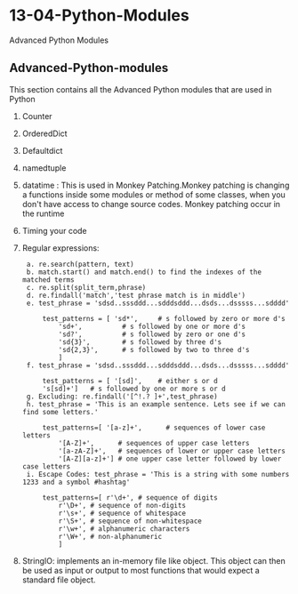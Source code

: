 # 13-04-Python-Modules
Advanced Python Modules

## Advanced-Python-modules


This section contains all the Advanced Python modules that are used in Python

1. Counter
2. OrderedDict
3. Defaultdict
4. namedtuple
5. datatime : This is used in Monkey Patching.Monkey patching is changing a functions inside some modules or method of some classes, when you don't have access to change source codes. Monkey patching occur in the runtime
6. Timing your code
7. Regular expressions:
                
        a. re.search(pattern, text)
        b. match.start() and match.end() to find the indexes of the matched terms
        c. re.split(split_term,phrase)
        d. re.findall('match','test phrase match is in middle')
        e. test_phrase = 'sdsd..sssddd...sdddsddd...dsds...dsssss...sdddd'

            test_patterns = [ 'sd*',     # s followed by zero or more d's
                'sd+',          # s followed by one or more d's
                'sd?',          # s followed by zero or one d's
                'sd{3}',        # s followed by three d's
                'sd{2,3}',      # s followed by two to three d's
                ]
        f. test_phrase = 'sdsd..sssddd...sdddsddd...dsds...dsssss...sdddd'

            test_patterns = [ '[sd]',    # either s or d
            's[sd]+']   # s followed by one or more s or d
        g. Excluding: re.findall('[^!.? ]+',test_phrase)
        h. test_phrase = 'This is an example sentence. Lets see if we can find some letters.'

            test_patterns=[ '[a-z]+',      # sequences of lower case letters
                '[A-Z]+',      # sequences of upper case letters
                '[a-zA-Z]+',   # sequences of lower or upper case letters
                '[A-Z][a-z]+'] # one upper case letter followed by lower case letters
        i. Escape Codes: test_phrase = 'This is a string with some numbers 1233 and a symbol #hashtag'

            test_patterns=[ r'\d+', # sequence of digits
                r'\D+', # sequence of non-digits
                r'\s+', # sequence of whitespace
                r'\S+', # sequence of non-whitespace
                r'\w+', # alphanumeric characters
                r'\W+', # non-alphanumeric
                ]
                
  8. StringIO: implements an in-memory file like object. This object can then be used as input or output to most functions that would         expect a standard file object.

        
